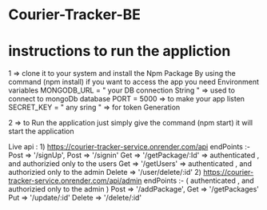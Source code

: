 # Courier-Tracker-BE  
# instructions to run the appliction 
1 => clone it to your system and install the Npm Package By using the command (npm install) 
if you want to access the app you need Environment variables 
            MONGODB_URL = " your DB connection String " => used to connect to  mongoDb database 
            PORT = 5000  => to make your app listen 
	   SECRET_KEY = " any sring " => for token Generation 

2 => to Run the application just simply give the command (npm start) it will start the application

Live api :         1) https://courier-tracker-service.onrender.com/api
                       endPoints :-
                                    Post   =>  '/signUp',
                                    Post   =>  '/signin'
                                    Get     =>  '/getPackage/:Id' => authenticated , and authorizied only to the users 
                                    Get     =>  '/getUsers'       => authenticated , and authorizied only to the admin
                                    Delete => '/user/delete/:id'
                   2)  https://courier-tracker-service.onrender.com/api/admin
                              endPoints :- 
			           ( authenticated , and authorizied only to the admin )
                                     Post   =>  '/addPackage',
                                     Get    =>   '/getPackages'
                                     Put    =>  '/update/:id'
                                     Delete => '/delete/:id'
